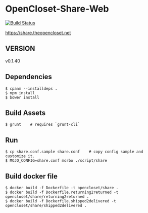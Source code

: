 # OpenCloset-Share-Web #

[![Build Status](https://travis-ci.org/opencloset/monitor.svg?branch=v0.1.40)](https://travis-ci.org/opencloset/OpenCloset-Share-Web)

https://share.theopencloset.net

## VERSION ##

v0.1.40

## Dependencies ##

    $ cpanm --installdeps .
    $ npm install
    $ bower install

## Build Assets ##

    $ grunt    # requires `grunt-cli`

## Run ##

    $ cp share.conf.sample share.conf    # copy config sample and customize it.
    $ MOJO_CONFIG=share.conf morbo ./script/share

## Build docker file ##

    $ docker build -f Dockerfile -t opencloset/share .
    $ docker build -f Dockerfile.returning2returned -t opencloset/share/returning2returned .
    $ docker build -f Dockerfile.shipped2delivered -t opencloset/share/shipped2delivered .
